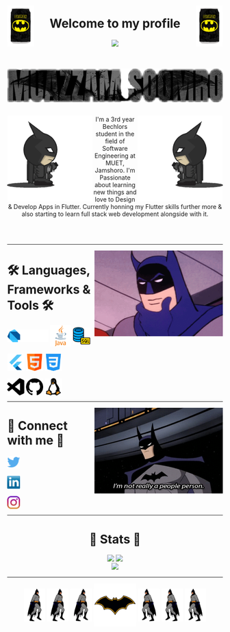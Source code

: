 <img align="left" width="63.4" height="96" src="https://github.com/Muazzy/Muazzy/blob/main/images%20and%20gifs/batman_drink.gif"></a>
<img align="right" width="63.4" height="96" src="https://github.com/Muazzy/Muazzy/blob/main/images%20and%20gifs/batman_drink.gif"></a>
<h1 align="center">Welcome to my profile</h1>
<div align ="center">
  <img align="center" src="https://komarev.com/ghpvc/?username=Muazzy&color=lightgrey" />
</div>
<br>
<br>
<br>

<div align="center">                                                               
<img align="center" src="https://github.com/Muazzy/Muazzy/blob/main/images%20and%20gifs/name_logo_v2.png?raw=true" />
</div>

<br>

<img align="left" width="200" height="200" src="https://github.com/Muazzy/Muazzy/blob/main/images%20and%20gifs/left-tourch.gif"></a>
<img align="right" width="200" height="200" src="https://github.com/Muazzy/Muazzy/blob/main/images%20and%20gifs/right-tourch.gif"></a>
<p align="center"> I'm a 3rd year Bechlors student in the field of Software Engineering at MUET, Jamshoro. I'm Passionate about learning new things and love to Design & Develop Apps in Flutter. Currently honning my Flutter skills further more & also starting to learn full stack web development alongside with it. </p>

<br>
<br>
<hr>

<img align="right" src="https://github.com/Muazzy/Muazzy/blob/main/images%20and%20gifs/chin_rotated.gif?raw=true" height = "200" width="300"></a> 
<h1>🛠️ Languages, Frameworks & Tools 🛠️</h1>
<p align="left">   
<img align="center" src="https://github.com/Muazzy/Muazzy/blob/main/icons/dart.svg" alt="" height="30" />  
<img align="center" src="https://github.com/Muazzy/Muazzy/blob/main/icons/java.png" alt="" height="50" />
<img align="center" src="https://github.com/Muazzy/Muazzy/blob/main/icons/database.png" alt="" height="40" /><br><br>
<img align="center" src="https://github.com/Muazzy/Muazzy/blob/main/icons/flutter.png" alt="" height="40" />
<img align="center" src="https://github.com/Muazzy/Muazzy/blob/main/icons/html.png" alt="" height="40" />
<img align="center" src="https://github.com/Muazzy/Muazzy/blob/main/icons/css-3.png" alt="" height="40" /><br><br>
<img align="center" src="https://github.com/Muazzy/Muazzy/blob/main/icons/visualstudiocode.svg" alt="" height="40" />
<img align="center" src="https://github.com/Muazzy/Muazzy/blob/main/icons/github.png" alt="" height="40" />
<img align="center" src="https://github.com/Muazzy/Muazzy/blob/main/icons/linux.png" alt="" height="40" />
</p>


<hr>

<img align="right" src="https://github.com/Muazzy/Muazzy/blob/main/images%20and%20gifs/contactme.gif?raw=true" height = "200" width="300"></a>
<h1 >🤝 Connect with me 🤝</h1>
<p align="left">
<a href="https://twitter.com/MuazzamSoomro" target="blank"><img align="center" src="https://github.com/Muazzy/Muazzy/blob/main/icons/twitter%20(2).png?raw=true" alt="" height="30" /></a> <br><br>    
<a href="https://www.linkedin.com/in/muazzam-soomro-2484541a2/" target="blank"><img align="center" src="https://github.com/Muazzy/Muazzy/blob/main/icons/transparent-Linkedin-logo-icon.png?raw=true" alt="" height="30" /></a><br>  <br>  
<a href="https://www.instagram.com/muazzam_afaque/" target="blank"><img align="center" src="https://github.com/Muazzy/Muazzy/blob/main/icons/instagram.png?raw=true" alt="" height="30" /></a>
</p>
<hr>

<h1 align = "center">🦇 Stats 🦇</h1>
<div align= "center">
<img src="https://github-readme-streak-stats.herokuapp.com?user=Muazzy&theme=github-dark-blue&hide_border=true&date_format=M%20j%5B%2C%20Y%5D&border=3A2A46&background=000000&stroke=717171&ring=ECAA21&fire=ECAA21&currStreakNum=6464D2&sideNums=3A3A79&currStreakLabel=ECAA21)](https://git.io/streak-stats"></a>
<img src="https://raw.githubusercontent.com/Muazzy/Muazzy/97d26929fa01612dda6332ad19be095b0fd31276/github-contribution-grid-snake.svg"></img> <br>
<img src="https://github-readme-stats.vercel.app/api/top-langs/?username=Muazzy&exclude_repo=Todo-App"></img>
</div>
<hr>
<p align="center">   
<img align="center" src="https://github.com/Muazzy/Muazzy/raw/main/images%20and%20gifs/walking-forward.gif" width="10%" alt="" />  
<img align="center" src="https://github.com/Muazzy/Muazzy/raw/main/images%20and%20gifs/walking-forward.gif" width="10%" alt="" />
<img align="center" src="https://github.com/Muazzy/Muazzy/raw/main/images%20and%20gifs/walking-forward.gif" width="10%" alt="" />
<img align="center" src="https://github.com/Muazzy/Muazzy/blob/main/images%20and%20gifs/batman-logo.gif" width="20%" alt="" />
<img align="center" src="https://github.com/Muazzy/Muazzy/blob/main/images%20and%20gifs/walking-batman.gif" width="10%" alt="" />
<img align="center" src="https://github.com/Muazzy/Muazzy/blob/main/images%20and%20gifs/walking-batman.gif" width="10%" alt="" />
<img align="center" src="https://github.com/Muazzy/Muazzy/blob/main/images%20and%20gifs/walking-batman.gif" width="10%" alt="" />
</p>

